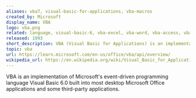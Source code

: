 ```yaml
---
aliases: vba7, visual-basic-for-applications, vba-macros
created_by: Microsoft
display_name: VBA
logo: vba.png
related: language, visual-basic-6, vba-excel, vba-word, vba-access, vba-powerpoint, vba-cad
released: 1993 
short_description: VBA (Visual Basic for Applications) is an implementation of Visual Basic (classic) for Microsoft Office applications.
topic: vba
url: https://learn.microsoft.com/en-us/office/vba/api/overview/
wikipedia_url: https://en.wikipedia.org/wiki/Visual_Basic_for_Applications
---
```

VBA is an implementation of Microsoft's event-driven programming language Visual Basic 6.0 built into most desktop Microsoft Office applications and some third-party applications.